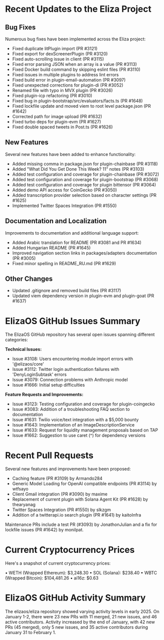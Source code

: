 # Recent Updates to the Eliza Project

## Bug Fixes

Numerous bug fixes have been implemented across the Eliza project:

- Fixed duplicate litPlugin import (PR #3121)
- Fixed export for dexScreenerPlugin (PR #3120)
- Fixed auto-scrolling issue in client (PR #3115)
- Fixed error parsing JSON when an array is a value (PR #3113)
- Fixed Docker build command by skipping eslint files (PR #3110)
- Fixed issues in multiple plugins to address lint errors
- Fixed build error in plugin-email-automation (PR #3097)
- Fixed unexpected corrections for plugin-di (PR #3052)
- Renamed file with typo in MVX plugin (PR #3026)
- Fixed plugin-icp refactoring (PR #3010)
- Fixed bug in plugin-bootstrap/src/evaluators/facts.ts (PR #1648)
- Fixed lockfile update and moved viem to root level package.json (PR #1642)
- Corrected path for image upload (PR #1632)
- Fixed turbo deps for plugin-evm (PR #1627)
- Fixed double spaced tweets in Post.ts (PR #1626)

## New Features

Several new features have been added to enhance functionality:

- Added missing comma in package.json for plugin-chainbase (PR #3118)
- Added "What Did You Get Done This Week? 11" notes (PR #3103)
- Added test configuration and coverage for plugin-chainbase (PR #3072)
- Added test configuration and coverage for plugin-bootstrap (PR #3068)
- Added test configuration and coverage for plugin bittensor (PR #3064)
- Added demo API access for CoinGecko (PR #3050)
- Added transcription provider selection based on character settings (PR #1625)
- Implemented Twitter Spaces Integration (PR #1550)

## Documentation and Localization

Improvements to documentation and additional language support:

- Added Arabic translation for README (PR #3081 and PR #1634)
- Added Hungarian README (PR #1645)
- Improved navigation section links in packages/adapters documentation (PR #3005)
- Fixed minor spelling in README_RU.md (PR #1629)

## Other Changes

- Updated .gitignore and removed build files (PR #3117)
- Updated viem dependency version in plugin-evm and plugin-goat (PR #1637)

# ElizaOS GitHub Issues Summary

The ElizaOS GitHub repository has several open issues spanning different categories:

**Technical Issues:**
- Issue #3108: Users encountering module import errors with '@elizaos/core'
- Issue #3112: Twitter login authentication failures with 'DenyLoginSubtask' errors
- Issue #3079: Connection problems with Anthropic model
- Issue #1666: Initial setup difficulties

**Feature Requests and Improvements:**
- Issue #3123: Testing configuration and coverage for plugin-coingecko
- Issue #3083: Addition of a troubleshooting FAQ section to documentation
- Issue #1631: Twilio voice/text integration with a $5,000 bounty
- Issue #1643: Implementation of an ImageDescriptionService
- Issue #1633: Request for liquidity management proposals based on TAP
- Issue #1662: Suggestion to use caret (^) for dependency versions

# Recent Pull Requests

Several new features and improvements have been proposed:

- Caching feature (PR #3109) by Armando284
- Generic Model Loading for OpenAI compatible endpoints (PR #3114) by wtfsayo
- Client Gmail integration (PR #3090) by maxime
- Replacement of current plugin with Solana Agent Kit (PR #1628) by thearyanag
- Twitter Spaces Integration (PR #1550) by slkzgm
- Addition of a twitterapi.io search plugin (PR #1641) by kaitoInfra

Maintenance PRs include a test PR (#3093) by JonathonJulian and a fix for lockfile issues (PR #1642) by monilpat.

# Current Cryptocurrency Prices

Here's a snapshot of current cryptocurrency prices:

• WETH (Wrapped Ethereum): $3,248.30
• SOL (Solana): $238.40
• WBTC (Wrapped Bitcoin): $104,481.26
• ai16z: $0.63

# ElizaOS GitHub Activity Summary

The elizaos/eliza repository showed varying activity levels in early 2025. On January 1-2, there were 23 new PRs with 11 merged, 21 new issues, and 46 active contributors. Activity increased by the end of January, with 42 new PRs (45 merged), only 5 new issues, and 35 active contributors during January 31 to February 1.
